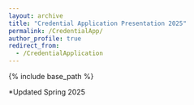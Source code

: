 ```yaml
---
layout: archive
title: "Credential Application Presentation 2025"
permalink: /CredentialApp/
author_profile: true
redirect_from:
  - /CredentialApplication
---
```


{% include base_path %}


<object data="../files/Applying_to_the_Credential_Program.pdf" width="1000" height="1000" type='application/pdf'></object>

*Updated Spring 2025
